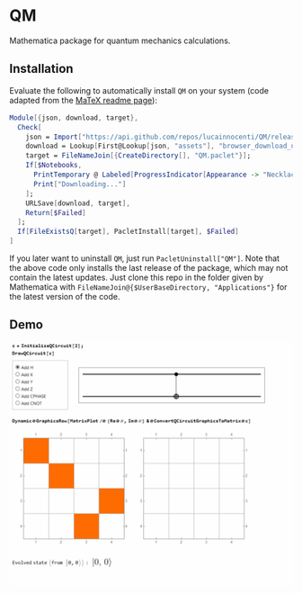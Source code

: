 # QM
Mathematica package for quantum mechanics calculations.

## Installation
Evaluate the following to automatically install `QM` on your system (code adapted from the [MaTeX readme page](https://github.com/szhorvat/MaTeX)):

```Mathematica
Module[{json, download, target},
  Check[
    json = Import["https://api.github.com/repos/lucainnocenti/QM/releases/latest", "JSON"];
    download = Lookup[First@Lookup[json, "assets"], "browser_download_url"];
    target = FileNameJoin[{CreateDirectory[], "QM.paclet"}];
    If[$Notebooks,
      PrintTemporary @ Labeled[ProgressIndicator[Appearance -> "Necklace"], "Downloading...", Right],
      Print["Downloading..."]
    ];
    URLSave[download, target],
    Return[$Failed]
  ];
  If[FileExistsQ[target], PacletInstall[target], $Failed]
]
```
If you later want to uninstall `QM`, just run `PacletUninstall["QM"]`.
Note that the above code only installs the last release of the package, which may not contain the latest updates.
Just clone this repo in the folder given by Mathematica with `FileNameJoin@{$UserBaseDirectory, "Applications"}` for the latest version of the code.

## Demo


![QCircuit demonstration](images/QCircuitDemo.gif)
